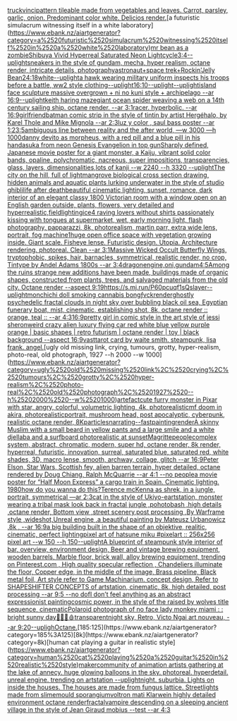 [truck](https://www.ebank.nz/aiartgenerator?category=truck)[vinci](https://www.ebank.nz/aiartgenerator?category=vinci)[pattern tileable made from vegetables and leaves. Carrot, parsley, garlic, onion. Predominant color white. Delicios render.](https://www.ebank.nz/aiartgenerator?category=pattern%2520tileable%2520made%2520from%2520vegetables%2520and%2520leaves.%2520Carrot%2C%2520parsley%2C%2520garlic%2C%2520onion.%2520Predominant%2520color%2520white.%2520Delicios%2520render.)[a futuristic simulacrum witnessing itself in a white laboratory](https://www.ebank.nz/aiartgenerator?category=a%2520futuristic%2520simulacrum%2520witnessing%2520itself%2520in%2520a%2520white%2520laboratory)[mr bean as a zombie](https://www.ebank.nz/aiartgenerator?category=mr%2520bean%2520as%2520a%2520zombie)[Shibuya Vivid Hyperreal Saturated Neon Lightcycle](https://www.ebank.nz/aiartgenerator?category=Shibuya%2520Vivid%2520Hyperreal%2520Saturated%2520Neon%2520Lightcycle)[3:4](https://www.ebank.nz/aiartgenerator?category=3%3A4)[--uplight](https://www.ebank.nz/aiartgenerator?category=--uplight)[sneakers in the style of gundam, mecha, hyper realism, octane render, intricate details, photography](https://www.ebank.nz/aiartgenerator?category=sneakers%2520in%2520the%2520style%2520of%2520gundam%2C%2520mecha%2C%2520hyper%2520realism%2C%2520octane%2520render%2C%2520intricate%2520details%2C%2520photography)[astronaut+space trek+Rockin'Jelly Bean](https://www.ebank.nz/aiartgenerator?category=astronaut%2Bspace%2520trek%2BRockin%27Jelly%2520Bean)[24:18](https://www.ebank.nz/aiartgenerator?category=24%3A18)[white](https://www.ebank.nz/aiartgenerator?category=white)[--uplight](https://www.ebank.nz/aiartgenerator?category=--uplight)[a hawk wearing military uniform inspects his troops before a battle, ww2 style clothing](https://www.ebank.nz/aiartgenerator?category=a%2520hawk%2520wearing%2520military%2520uniform%2520inspects%2520his%2520troops%2520before%2520a%2520battle%2C%2520ww2%2520style%2520clothing)[--uplight](https://www.ebank.nz/aiartgenerator?category=--uplight)[16:10](https://www.ebank.nz/aiartgenerator?category=16%3A10)[--uplight](https://www.ebank.nz/aiartgenerator?category=--uplight)[--uplight](https://www.ebank.nz/aiartgenerator?category=--uplight)[island face sculpture massive overgrown + ni no kuni style + archipelago --ar 16:9](https://www.ebank.nz/aiartgenerator?category=island%2520face%2520sculpture%2520massive%2520overgrown%2520%2B%2520ni%2520no%2520kuni%2520style%2520%2B%2520archipelago%2520--ar%252016%3A9)[--uplight](https://www.ebank.nz/aiartgenerator?category=--uplight)[keith haring maze](https://www.ebank.nz/aiartgenerator?category=keith%2520haring%2520maze)[giant ocean spider weaving a web on a 14th century sailing ship. octane render. --ar 3:1](https://www.ebank.nz/aiartgenerator?category=giant%2520ocean%2520spider%2520weaving%2520a%2520web%2520on%2520a%252014th%2520century%2520sailing%2520ship.%2520octane%2520render.%2520--ar%25203%3A1)[racer.  hyperbolic.  --ar 16:9](https://www.ebank.nz/aiartgenerator?category=racer.%2520%2520hyperbolic.%2520%2520--ar%252016%3A9)[girlfriend](https://www.ebank.nz/aiartgenerator?category=girlfriend)[batman comic strip in the style of tintin by artist Hergé](https://www.ebank.nz/aiartgenerator?category=batman%2520comic%2520strip%2520in%2520the%2520style%2520of%2520tintin%2520by%2520artist%2520Herg%C3%A9)[halo, by Karel Thole and Mike Mignola --ar 2:3](https://www.ebank.nz/aiartgenerator?category=halo%2C%2520by%2520Karel%2520Thole%2520and%2520Mike%2520Mignola%2520--ar%25202%3A3)[luz y color , saul bass poster --ar 1:2](https://www.ebank.nz/aiartgenerator?category=luz%2520y%2520color%2520%2C%2520saul%2520bass%2520poster%2520--ar%25201%3A2)[3:5](https://www.ebank.nz/aiartgenerator?category=3%3A5)[ambiguous line between reality and the after world, —w 3000 —h 1000](https://www.ebank.nz/aiartgenerator?category=ambiguous%2520line%2520between%2520reality%2520and%2520the%2520after%2520world%2C%2520%E2%80%94w%25203000%2520%E2%80%94h%25201000)[danny devito as morpheus, with a red pill and a blue pill in his hand](https://www.ebank.nz/aiartgenerator?category=danny%2520devito%2520as%2520morpheus%2C%2520with%2520a%2520red%2520pill%2520and%2520a%2520blue%2520pill%2520in%2520his%2520hand)[asuka from neon Genesis Evangelion in top gun](https://www.ebank.nz/aiartgenerator?category=asuka%2520from%2520neon%2520Genesis%2520Evangelion%2520in%2520top%2520gun)[Sharply defined, Japanese movie poster for a giant monster, a Kaiju, vibrant solid color bands, opaline, polychromatic, nacreous, super impositions, transparencies, glass, layers, dimensionalities,lots of kanji --w 2240 --h 3320 --uplight](https://www.ebank.nz/aiartgenerator?category=Sharply%2520defined%2C%2520Japanese%2520movie%2520poster%2520for%2520a%2520giant%2520monster%2C%2520a%2520Kaiju%2C%2520vibrant%2520solid%2520color%2520bands%2C%2520opaline%2C%2520polychromatic%2C%2520nacreous%2C%2520super%2520impositions%2C%2520transparencies%2C%2520glass%2C%2520layers%2C%2520dimensionalities%2Clots%2520of%2520kanji%2520--w%25202240%2520--h%25203320%2520--uplight)[The city on the hill, full of light](https://www.ebank.nz/aiartgenerator?category=The%2520city%2520on%2520the%2520hill%2C%2520full%2520of%2520light)[mangrove biological cross section drawing, hidden animals and aquatic plants lurking underwater in the style of studio ghibli](https://www.ebank.nz/aiartgenerator?category=mangrove%2520biological%2520cross%2520section%2520drawing%2C%2520hidden%2520animals%2520and%2520aquatic%2520plants%2520lurking%2520underwater%2520in%2520the%2520style%2520of%2520studio%2520ghibli)[life after death](https://www.ebank.nz/aiartgenerator?category=life%2520after%2520death)[beautiful cinematic lighting, sunset, romance, dark interior of an elegant classy 1800 Victorian room with a window open on an English garden outside, plants, flowers, very detailed and hyperrealistic,](https://www.ebank.nz/aiartgenerator?category=beautiful%2520cinematic%2520lighting%2C%2520sunset%2C%2520romance%2C%2520dark%2520interior%2520of%2520an%2520elegant%2520classy%25201800%2520Victorian%2520room%2520with%2520a%2520window%2520open%2520on%2520an%2520English%2520garden%2520outside%2C%2520plants%2C%2520flowers%2C%2520very%2520detailed%2520and%2520hyperrealistic%2C)[field](https://www.ebank.nz/aiartgenerator?category=field)[lighting](https://www.ebank.nz/aiartgenerator?category=lighting)[ice](https://www.ebank.nz/aiartgenerator?category=ice)[4 raving lovers without shirts passionately kissing with tongues at supermarket, wet, early morning light, flash photography, papparazzi, 8k, photorealism, martin parr, extra wide lens, portrait, fog machine](https://www.ebank.nz/aiartgenerator?category=4%2520raving%2520lovers%2520without%2520shirts%2520passionately%2520kissing%2520with%2520tongues%2520at%2520supermarket%2C%2520wet%2C%2520early%2520morning%2520light%2C%2520flash%2520photography%2C%2520papparazzi%2C%25208k%2C%2520photorealism%2C%2520martin%2520parr%2C%2520extra%2520wide%2520lens%2C%2520portrait%2C%2520fog%2520machine)[1](https://www.ebank.nz/aiartgenerator?category=1)[huge open office space with vegetation growing inside. Giant scale. Fisheye lense. Futuristic design. Utopia. Architecture rendering. photoreal. Clean --ar 3:1](https://www.ebank.nz/aiartgenerator?category=huge%2520open%2520office%2520space%2520with%2520vegetation%2520growing%2520inside.%2520Giant%2520scale.%2520Fisheye%2520lense.%2520Futuristic%2520design.%2520Utopia.%2520Architecture%2520rendering.%2520photoreal.%2520Clean%2520--ar%25203%3A1)[Massive Wicked Occult Butterfly Wings, tryptophobic, spikes, hair, barnacles, symmetrical, realistic render, no crop, Tintype by Andel Adams 1800s --ar 3:4](https://www.ebank.nz/aiartgenerator?category=Massive%2520Wicked%2520Occult%2520Butterfly%2520Wings%2C%2520tryptophobic%2C%2520spikes%2C%2520hair%2C%2520barnacles%2C%2520symmetrical%2C%2520realistic%2520render%2C%2520no%2520crop%2C%2520Tintype%2520by%2520Andel%2520Adams%25201800s%2520--ar%25203%3A4)[dragon](https://www.ebank.nz/aiartgenerator?category=dragon)[engine,](https://www.ebank.nz/aiartgenerator?category=engine%2C)[oni,gundam](https://www.ebank.nz/aiartgenerator?category=oni%2Cgundam)[4:5](https://www.ebank.nz/aiartgenerator?category=4%3A5)[Among the ruins strange new additions have been made, buildings made of organic shapes, constructed from plants, trees, and salvaged materials from the old city. Octane render --aspect 9:19](https://www.ebank.nz/aiartgenerator?category=Among%2520the%2520ruins%2520strange%2520new%2520additions%2520have%2520been%2520made%2C%2520buildings%2520made%2520of%2520organic%2520shapes%2C%2520constructed%2520from%2520plants%2C%2520trees%2C%2520and%2520salvaged%2520materials%2520from%2520the%2520old%2520city.%2520Octane%2520render%2520--aspect%25209%3A19)[<https://s.mj.run/P60pcuqf1sQ>](https://www.ebank.nz/aiartgenerator?category=%3Chttps%3A//s.mj.run/P60pcuqf1sQ%3E)[slayer](https://www.ebank.nz/aiartgenerator?category=slayer)[--uplight](https://www.ebank.nz/aiartgenerator?category=--uplight)[monchichi doll smoking cannabis bong](https://www.ebank.nz/aiartgenerator?category=monchichi%2520doll%2520smoking%2520cannabis%2520bong)[ƒvckrender](https://www.ebank.nz/aiartgenerator?category=%C6%92vckrender)[ghostly psychedelic fractal clouds in night sky over bubbling black oil sea, Egyptian funerary boat, mist, cinematic, establishing shot, 8k, octane render :: orange, teal :: --ar 4:3](https://www.ebank.nz/aiartgenerator?category=ghostly%2520psychedelic%2520fractal%2520clouds%2520in%2520night%2520sky%2520over%2520bubbling%2520black%2520oil%2520sea%2C%2520Egyptian%2520funerary%2520boat%2C%2520mist%2C%2520cinematic%2C%2520establishing%2520shot%2C%25208k%2C%2520octane%2520render%2520%3A%3A%2520orange%2C%2520teal%2520%3A%3A%2520--ar%25204%3A3)[16:9](https://www.ebank.nz/aiartgenerator?category=16%3A9)[pretty girl in comic style in the art style of jessi sheron](https://www.ebank.nz/aiartgenerator?category=pretty%2520girl%2520in%2520comic%2520style%2520in%2520the%2520art%2520style%2520of%2520jessi%2520sheron)[weird crazy alien luxury flying car red white blue yellow purple orange | basic shapes | retro futurism | octane render | toy | black background --aspect 16:9](https://www.ebank.nz/aiartgenerator?category=weird%2520crazy%2520alien%2520luxury%2520flying%2520car%2520red%2520white%2520blue%2520yellow%2520purple%2520orange%2520%7C%2520basic%2520shapes%2520%7C%2520retro%2520futurism%2520%7C%2520octane%2520render%2520%7C%2520toy%2520%7C%2520black%2520background%2520--aspect%252016%3A9)[vast](https://www.ebank.nz/aiartgenerator?category=vast)[tarot card by waite smith. steampunk, lisa frank. angel.](https://www.ebank.nz/aiartgenerator?category=tarot%2520card%2520by%2520waite%2520smith.%2520steampunk%2C%2520lisa%2520frank.%2520angel.)[ugly old missing link, crying, tumours, grotty, hyper-realism, photo-real, old photograph, 1927 --h 2000 --w 1000](https://www.ebank.nz/aiartgenerator?category=ugly%2520old%2520missing%2520link%2C%2520crying%2C%2520tumours%2C%2520grotty%2C%2520hyper-realism%2C%2520photo-real%2C%2520old%2520photograph%2C%25201927%2520--h%25202000%2520--w%25201000)[artefact](https://www.ebank.nz/aiartgenerator?category=artefact)[cute furry monster in Pixar with star, angry, colorful, volumetric lighting, 4k, photorealistic](https://www.ebank.nz/aiartgenerator?category=cute%2520furry%2520monster%2520in%2520Pixar%2520with%2520star%2C%2520angry%2C%2520colorful%2C%2520volumetric%2520lighting%2C%25204k%2C%2520photorealistic)[mf doom in akira, photorealistic](https://www.ebank.nz/aiartgenerator?category=mf%2520doom%2520in%2520akira%2C%2520photorealistic)[portrait, mushroom head, post apocalyptic, cyberpunk, realistic octane render, 8K](https://www.ebank.nz/aiartgenerator?category=portrait%2C%2520mushroom%2520head%2C%2520post%2520apocalyptic%2C%2520cyberpunk%2C%2520realistic%2520octane%2520render%2C%25208K)[particles](https://www.ebank.nz/aiartgenerator?category=particles)[narrating](https://www.ebank.nz/aiartgenerator?category=narrating)[--fast](https://www.ebank.nz/aiartgenerator?category=--fast)[painting](https://www.ebank.nz/aiartgenerator?category=painting)[render](https://www.ebank.nz/aiartgenerator?category=render)[A skinny Muslim with a small beard in yellow pants and a large smile and a white djellaba and a surfboard photorealistic at sunset](https://www.ebank.nz/aiartgenerator?category=A%2520skinny%2520Muslim%2520with%2520a%2520small%2520beard%2520in%2520yellow%2520pants%2520and%2520a%2520large%2520smile%2520and%2520a%2520white%2520djellaba%2520and%2520a%2520surfboard%2520photorealistic%2520at%2520sunset)[Magritte](https://www.ebank.nz/aiartgenerator?category=Magritte)[people](https://www.ebank.nz/aiartgenerator?category=people)[complex system, abstract, chromatic, modern, super hd, octane render, 8k render, hyperreal, futuristic, innovation, surreal, saturated blue, saturated red, white shades, 3D, macro lense, smooth, archway, collage, glitch --ar 16:9](https://www.ebank.nz/aiartgenerator?category=complex%2520system%2C%2520abstract%2C%2520chromatic%2C%2520modern%2C%2520super%2520hd%2C%2520octane%2520render%2C%25208k%2520render%2C%2520hyperreal%2C%2520futuristic%2C%2520innovation%2C%2520surreal%2C%2520saturated%2520blue%2C%2520saturated%2520red%2C%2520white%2520shades%2C%25203D%2C%2520macro%2520lense%2C%2520smooth%2C%2520archway%2C%2520collage%2C%2520glitch%2520--ar%252016%3A9)[Peter Elson, Star Wars, Scottish fey, alien barren terrain, hyper detailed, octane rendered by Doug Chiang, Ralph McQuarrie --ar 4:1 --no people](https://www.ebank.nz/aiartgenerator?category=Peter%2520Elson%2C%2520Star%2520Wars%2C%2520Scottish%2520fey%2C%2520alien%2520barren%2520terrain%2C%2520hyper%2520detailed%2C%2520octane%2520rendered%2520by%2520Doug%2520Chiang%2C%2520Ralph%2520McQuarrie%2520--ar%25204%3A1%2520--no%2520people)[a movie poster for “Half Moon Express” a cargo train in Spain.  Cinematic lighting. 1980](https://www.ebank.nz/aiartgenerator?category=a%2520movie%2520poster%2520for%2520%E2%80%9CHalf%2520Moon%2520Express%E2%80%9D%2520a%2520cargo%2520train%2520in%2520Spain.%2520%2520Cinematic%2520lighting.%25201980)[how do you wanna do this?](https://www.ebank.nz/aiartgenerator?category=how%2520do%2520you%2520wanna%2520do%2520this%3F)[Terence mcKenna as shrek, in a jungle, portrait, symmetrical —ar 2:3](https://www.ebank.nz/aiartgenerator?category=Terence%2520mcKenna%2520as%2520shrek%2C%2520in%2520a%2520jungle%2C%2520portrait%2C%2520symmetrical%2520%E2%80%94ar%25202%3A3)[cat in the style of Ukiyo-e](https://www.ebank.nz/aiartgenerator?category=cat%2520in%2520the%2520style%2520of%2520Ukiyo-e)[artstation, monster wearing a tribal mask look back in fractal jungle   ,pohotobash ,high details  ,octane render, Bottom view ,street scenery,post processing ,By Warframe style ,wideshot,Unreal engine ,a beautiful painting by Mateusz Urbanowicz ,8k , --ar 16:9](https://www.ebank.nz/aiartgenerator?category=artstation%2C%2520monster%2520wearing%2520a%2520tribal%2520mask%2520look%2520back%2520in%2520fractal%2520jungle%2520%2520%2520%2Cpohotobash%2520%2Chigh%2520details%2520%2520%2Coctane%2520render%2C%2520Bottom%2520view%2520%2Cstreet%2520scenery%2Cpost%2520processing%2520%2CBy%2520Warframe%2520style%2520%2Cwideshot%2CUnreal%2520engine%2520%2Ca%2520beautiful%2520painting%2520by%2520Mateusz%2520Urbanowicz%2520%2C8k%2520%2C%2520--ar%252016%3A9)[a big building built in the shape of an objektive, realitic, cinematic, perfect lighting](https://www.ebank.nz/aiartgenerator?category=a%2520big%2520building%2520built%2520in%2520the%2520shape%2520of%2520an%2520objektive%2C%2520realitic%2C%2520cinematic%2C%2520perfect%2520lighting)[pixel art of hatsune miku #pixelart :: 256x256 pixel art --w 150 --h 150](https://www.ebank.nz/aiartgenerator?category=pixel%2520art%2520of%2520hatsune%2520miku%2520%23pixelart%2520%3A%3A%2520256x256%2520pixel%2520art%2520--w%2520150%2520--h%2520150)[--uplight](https://www.ebank.nz/aiartgenerator?category=--uplight)[A blueprint of steampunk style interior of bar,  overview, environment  design,  Beer and vintage brewing equipment, wooden barrels,  Marble floor, brick wall, alloy brewing equipment, trending on Pinterest.com  , High quality specular reflection ,  Chandeliers illuminate the floor, Copper  edge, in the middle of the image, Brass pipeline,  Black metal foil,  Art style refer to Game Machinarium.  concept design, Refer to SHAPESHIFTER CONCEPTS  of artstation, cinematic,  8k, high detailed,  post processing    --ar 9:5   --no dof](https://www.ebank.nz/aiartgenerator?category=A%2520blueprint%2520of%2520steampunk%2520style%2520interior%2520of%2520bar%2C%2520%2520overview%2C%2520environment%2520%2520design%2C%2520%2520Beer%2520and%2520vintage%2520brewing%2520equipment%2C%2520wooden%2520barrels%2C%2520%2520Marble%2520floor%2C%2520brick%2520wall%2C%2520alloy%2520brewing%2520equipment%2C%2520trending%2520on%2520Pinterest.com%2520%2520%2C%2520High%2520quality%2520specular%2520reflection%2520%2C%2520%2520Chandeliers%2520illuminate%2520the%2520floor%2C%2520Copper%2520%2520edge%2C%2520in%2520the%2520middle%2520of%2520the%2520image%2C%2520Brass%2520pipeline%2C%2520%2520Black%2520metal%2520foil%2C%2520%2520Art%2520style%2520refer%2520to%2520Game%2520Machinarium.%2520%2520concept%2520design%2C%2520Refer%2520to%2520SHAPESHIFTER%2520CONCEPTS%2520%2520of%2520artstation%2C%2520cinematic%2C%2520%25208k%2C%2520high%2520detailed%2C%2520%2520post%2520processing%2520%2520%2520%2520--ar%25209%3A5%2520%2520%2520--no%2520dof)[I don’t feel anything as an abstract expressionist painting](https://www.ebank.nz/aiartgenerator?category=I%2520don%E2%80%99t%2520feel%2520anything%2520as%2520an%2520abstract%2520expressionist%2520painting)[cosmic power, in the style of the raised by wolves title sequence, cinematic](https://www.ebank.nz/aiartgenerator?category=cosmic%2520power%2C%2520in%2520the%2520style%2520of%2520the%2520raised%2520by%2520wolves%2520title%2520sequence%2C%2520cinematic)[Polaroid photograph of no face lady monkey miami : : bright sunny day](https://www.ebank.nz/aiartgenerator?category=Polaroid%2520photograph%2520of%2520no%2520face%2520lady%2520monkey%2520miami%2520%3A%2520%3A%2520bright%2520sunny%2520day)[🌴🦠🧠🩸](https://www.ebank.nz/aiartgenerator?category=%F0%9F%8C%B4%F0%9F%A6%A0%F0%9F%A7%A0%F0%9F%A9%B8)[transparent](https://www.ebank.nz/aiartgenerator?category=transparent)[night sky, Retro, Victo Ngai art nouveau,  --ar 9:20](https://www.ebank.nz/aiartgenerator?category=night%2520sky%2C%2520Retro%2C%2520Victo%2520Ngai%2520art%2520nouveau%2C%2520%2520--ar%25209%3A20)[--upligh](https://www.ebank.nz/aiartgenerator?category=--upligh)[Octane.](https://www.ebank.nz/aiartgenerator?category=Octane.)[185:125](https://www.ebank.nz/aiartgenerator?category=185%3A125)[8k](https://www.ebank.nz/aiartgenerator?category=8k)[human cat playing a guitar in realistic style](https://www.ebank.nz/aiartgenerator?category=human%2520cat%2520playing%2520a%2520guitar%2520in%2520realistic%2520style)[maker](https://www.ebank.nz/aiartgenerator?category=maker)[community of animation artists gathering at the lake of annecy. huge glowing balloons in the sky. photoreal. hyperdetail. unreal engine. trending on artstation --uplight](https://www.ebank.nz/aiartgenerator?category=community%2520of%2520animation%2520artists%2520gathering%2520at%2520the%2520lake%2520of%2520annecy.%2520huge%2520glowing%2520balloons%2520in%2520the%2520sky.%2520photoreal.%2520hyperdetail.%2520unreal%2520engine.%2520trending%2520on%2520artstation%2520--uplight)[night. suburbia.  Lights on inside the houses. The houses are made from fungus lattice. Streetlights made from slimemould sporangium](https://www.ebank.nz/aiartgenerator?category=night.%2520suburbia.%2520%2520Lights%2520on%2520inside%2520the%2520houses.%2520The%2520houses%2520are%2520made%2520from%2520fungus%2520lattice.%2520Streetlights%2520made%2520from%2520slimemould%2520sporangium)[voltron mati Klarwein highly detailed environment octane render](https://www.ebank.nz/aiartgenerator?category=voltron%2520mati%2520Klarwein%2520highly%2520detailed%2520environment%2520octane%2520render)[fractal](https://www.ebank.nz/aiartgenerator?category=fractal)[vampire descending on a sleeping ancient village in the style of Jean Giraud mobius --test --ar 4:3](https://www.ebank.nz/aiartgenerator?category=vampire%2520descending%2520on%2520a%2520sleeping%2520ancient%2520village%2520in%2520the%2520style%2520of%2520Jean%2520Giraud%2520mobius%2520--test%2520--ar%25204%3A3)